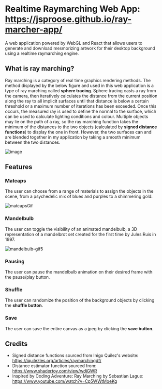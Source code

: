 # Realtime Raymarching Web App: https://jsproose.github.io/ray-marcher-app/

A web application powered by WebGL and React that allows users to generate and download mesmorizing artwork for their desktop background using a realtime raymarching engine.

## What is ray marching?

Ray marching is a category of real time graphics rendering methods. The method displayed by the below figure and used in this web application is a type of ray marching called <b>sphere tracing</b>. Sphere tracing casts a ray from the camera, then iteratively calculates the distance from the current position along the ray to all implicit surfaces until that distance is below a certain threshold or a maximum number of iterations has been exceeded. Once this occurs, the measured ray is used to define the normal to the surface, which can be used to calculate lighting conditions and colour. Multiple objects may lie on the path of a ray, so the ray marching function takes the minimum of the distances to the two objects (calculated by <b>signed distance functions</b>) to display the one in front. However, the two surfaces can and are blended together in my application by taking a smooth minimum between the two distances.  

![image](https://user-images.githubusercontent.com/81532989/201599763-9d0236ca-1653-4eb1-ab59-80971a5b6096.png)

## Features

### Matcaps
The user can choose from a range of materials to assign the objects in the scene, from a psychedelic mix of blues and purples to a shimmering gold. 

![matcapsGif](https://user-images.githubusercontent.com/81532989/201606638-5f9acf34-c123-416c-9652-4664430edba7.gif)

### Mandelbulb
The user can toggle the visibility of an animated mandelbulb, a 3D representation of a mandelbrot set created for the first time by Jules Ruis in 1997.

![mandelbulb-gif5](https://user-images.githubusercontent.com/81532989/201610509-116bcb78-e317-4b11-bfa9-4234805f27fc.gif)

### Pausing
The user can pause the mandelbulb animation on their desired frame with the </b>pause/play button</b>.


### Shuffle
The user can randomize the position of the background objects by clicking the <b>shuffle button</b>.


### Save
The user can save the entire canvas as a jpeg by clicking the <b>save button</b>.

## Credits

* Signed distance functions sourced from Inigo Quilez's website: https://iquilezles.org/articles/raymarchingdf/ 
* Distance estimator function sourced from: https://www.shadertoy.com/view/wdjGWR
* Inspired by Coding Adventure: Ray Marching by Sebastian Lague: https://www.youtube.com/watch?v=Cp5WWtMoeKg



